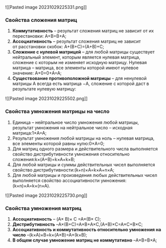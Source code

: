 
![[Pasted image 20231029225331.png]]

### Свойства сложения матриц

1. **Коммутативность** – результат сложения матриц не зависит от их перестановки: A+B=B+A;
2. **Ассоциативность** – результат сложения матриц не зависит от расстановки скобок: A+(B+C)=(A+B)+C;
3. **Сложение с нулевой матрицей** – для любой матрицы существует нейтральный элемент, которым является нулевая матрица, сложение с которым не изменяет исходную матрицу. Нулевая матрица – матрица, все элементы которой имеют нулевое значение: A+0=0+A=A;
4. **Существование противоположной матрицы** – для ненулевой матрицы A всегда есть матрица −A, сложение с которой даст в результате нулевую матрицу:

![[Pasted image 20231029225502.png]]
### Свойства умножения матрицы на число

1. Единица – нейтральное число умножения любой матрицы, результат умножения на нейтральное число – исходная матрица:1×A=A;
2. Результат умножения любой матрицы на ноль – нулевая матрица, все элементы которой равны нулю:0×A=0;
3. Для матриц одного размера и действительного числа выполняется свойство дистрибутивности умножения относительно сложения:k×(A+B)=k×A+k×B;
4. Для любой матрицы и суммы действительных чисел выполняется свойство дистрибутивности:(k+n)×A=k×A+n×A;
5. Для любой матрицы и произведения любых действительных чисел выполняется свойство ассоциативности умножения:(k×n)×A=k×(n×A).

![[Pasted image 20231029225730.png]]
### Свойства умножения матриц

1. **Ассоциативность** – (A× B)× C =A×(B× C);
2. **Дистрибутивность** –A×(B+C)=A×B+A×C,(A+B)×C=A×C+B×C;
3. **Ассоциативность и коммутативность относительно умножения на число** –(k×A)×B=k×(A×B)=A×(k×B);
4. **В общем случае умножение матриц не коммутативно** –A×B=B×A;